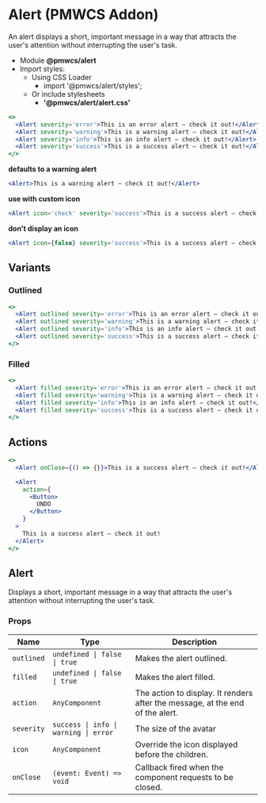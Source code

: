 # Alert (PMWCS Addon)

An alert displays a short, important message in a way that attracts the user's attention without interrupting the user's task.

- Module **@pmwcs/alert**
- Import styles:
  - Using CSS Loader
    - import '@pmwcs/alert/styles';
  - Or include stylesheets
    - **'@pmwcs/alert/alert.css'**

```jsx
<>
  <Alert severity='error'>This is an error alert — check it out!</Alert>
  <Alert severity='warning'>This is a warning alert — check it out!</Alert>
  <Alert severity='info'>This is an info alert — check it out!</Alert>
  <Alert severity='success'>This is a success alert — check it out!</Alert>
</>
```

**defaults to a warning alert**
```jsx
<Alert>This is a warning alert — check it out!</Alert>
```

**use with custom icon**
```jsx
<Alert icon='check' severity='success'>This is a success alert — check it out!</Alert>
```

**don't display an icon**
```jsx
<Alert icon={false} severity='success'>This is a success alert — check it out!</Alert>
```

## Variants

### Outlined

```jsx
<>
  <Alert outlined severity='error'>This is an error alert — check it out!</Alert>
  <Alert outlined severity='warning'>This is a warning alert — check it out!</Alert>
  <Alert outlined severity='info'>This is an info alert — check it out!</Alert>
  <Alert outlined severity='success'>This is a success alert — check it out!</Alert>
</>
```

### Filled

```jsx
<>
  <Alert filled severity='error'>This is an error alert — check it out!</Alert>
  <Alert filled severity='warning'>This is a warning alert — check it out!</Alert>
  <Alert filled severity='info'>This is an info alert — check it out!</Alert>
  <Alert filled severity='success'>This is a success alert — check it out!</Alert>
</>
```

## Actions

```jsx
<>
  <Alert onClose={() => {}}>This is a success alert — check it out!</Alert>

  <Alert
    action={
      <Button>
        UNDO
      </Button>
    }
  >
    This is a success alert — check it out!
  </Alert>
</>
```

## Alert
Displays a short, important message in a way that attracts the user's attention without interrupting the user's task.

### Props

| Name | Type | Description |
|------|------|-------------|
| `outlined` | `undefined \| false \| true` | Makes the alert outlined. |
| `filled` | `undefined \| false \| true` | Makes the alert filled. |
| `action` | `AnyComponent` | The action to display. It renders after the message, at the end of the alert. |
| `severity` | `success \| info \| warning \| error` | The size of the avatar |
| `icon` | `AnyComponent` | Override the icon displayed before the children. |
| `onClose` | `(event: Event) => void` | Callback fired when the component requests to be closed. |
